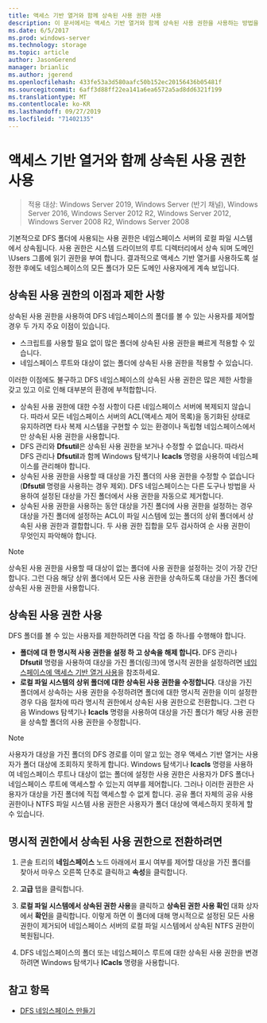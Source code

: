 ```yaml
---
title: 액세스 기반 열거와 함께 상속된 사용 권한 사용
description: 이 문서에서는 액세스 기반 열거와 함께 상속된 사용 권한을 사용하는 방법을 설명합니다.
ms.date: 6/5/2017
ms.prod: windows-server
ms.technology: storage
ms.topic: article
author: JasonGerend
manager: brianlic
ms.author: jgerend
ms.openlocfilehash: 433fe53a3d580aafc50b152ec20156436b05481f
ms.sourcegitcommit: 6aff3d88ff22ea141a6ea6572a5ad8dd6321f199
ms.translationtype: MT
ms.contentlocale: ko-KR
ms.lasthandoff: 09/27/2019
ms.locfileid: "71402135"
---
```

# <a name="using-inherited-permissions-with-access-based-enumeration"></a>액세스 기반 열거와 함께 상속된 사용 권한 사용

> 적용 대상: Windows Server 2019, Windows Server (반기 채널), Windows Server 2016, Windows Server 2012 R2, Windows Server 2012, Windows Server 2008 R2, Windows Server 2008

기본적으로 DFS 폴더에 사용되는 사용 권한은 네임스페이스 서버의 로컬 파일 시스템에서 상속됩니다. 사용 권한은 시스템 드라이브의 루트 디렉터리에서 상속 되며 도메인\\Users 그룹에 읽기 권한을 부여 합니다. 결과적으로 액세스 기반 열거를 사용하도록 설정한 후에도 네임스페이스의 모든 폴더가 모든 도메인 사용자에게 계속 보입니다.

## <a name="advantages-and-limitations-of-inherited-permissions"></a>상속된 사용 권한의 이점과 제한 사항

상속된 사용 권한을 사용하여 DFS 네임스페이스의 폴더를 볼 수 있는 사용자를 제어할 경우 두 가지 주요 이점이 있습니다.

-   스크립트를 사용할 필요 없이 많은 폴더에 상속된 사용 권한을 빠르게 적용할 수 있습니다.
-   네임스페이스 루트와 대상이 없는 폴더에 상속된 사용 권한을 적용할 수 있습니다.

이러한 이점에도 불구하고 DFS 네임스페이스의 상속된 사용 권한은 많은 제한 사항을 갖고 있고 이로 인해 대부분의 환경에 부적합합니다.

-   상속된 사용 권한에 대한 수정 사항이 다른 네임스페이스 서버에 복제되지 않습니다. 따라서 모든 네임스페이스 서버의 ACL(액세스 제어 목록)을 동기화된 상태로 유지하려면 타사 복제 시스템을 구현할 수 있는 환경이나 독립형 네임스페이스에서만 상속된 사용 권한을 사용합니다.
-   DFS 관리와 **Dfsutil**은 상속된 사용 권한을 보거나 수정할 수 없습니다. 따라서 DFS 관리나 **Dfsutil**과 함께 Windows 탐색기나 **Icacls** 명령을 사용하여 네임스페이스를 관리해야 합니다.
-   상속된 사용 권한을 사용할 때 대상을 가진 폴더의 사용 권한을 수정할 수 없습니다(**Dfsutil** 명령을 사용하는 경우 제외). DFS 네임스페이스는 다른 도구나 방법을 사용하여 설정된 대상을 가진 폴더에서 사용 권한을 자동으로 제거합니다.
-   상속된 사용 권한을 사용하는 동안 대상을 가진 폴더에 사용 권한을 설정하는 경우 대상을 가진 폴더에 설정하는 ACL이 파일 시스템에 있는 폴더의 상위 폴더에서 상속된 사용 권한과 결합합니다. 두 사용 권한 집합을 모두 검사하여 순 사용 권한이 무엇인지 파악해야 합니다.

> [!NOTE]
> 상속된 사용 권한을 사용할 때 대상이 없는 폴더에 사용 권한을 설정하는 것이 가장 간단합니다. 그런 다음 해당 상위 폴더에서 모든 사용 권한을 상속하도록 대상을 가진 폴더에 상속된 사용 권한을 사용합니다.

## <a name="using-inherited-permissions"></a>상속된 사용 권한 사용

DFS 폴더를 볼 수 있는 사용자를 제한하려면 다음 작업 중 하나를 수행해야 합니다.

-   **폴더에 대 한 명시적 사용 권한을 설정 하 고 상속을 해제 합니다.** DFS 관리나 **Dfsutil** 명령을 사용하여 대상을 가진 폴더(링크)에 명시적 권한을 설정하려면 [네임스페이스에 액세스 기반 열거 사용](enable-access-based-enumeration-on-a-namespace.md)을 참조하세요.
-   **로컬 파일 시스템의 상위 폴더에 대한 상속된 사용 권한을 수정합니다**. 대상을 가진 폴더에서 상속하는 사용 권한을 수정하려면 폴더에 대한 명시적 권한을 이미 설정한 경우 다음 절차에 따라 명시적 권한에서 상속된 사용 권한으로 전환합니다. 그런 다음 Windows 탐색기나 **Icacls** 명령을 사용하여 대상을 가진 폴더가 해당 사용 권한을 상속할 폴더의 사용 권한을 수정합니다.

> [!NOTE]
> 사용자가 대상을 가진 폴더의 DFS 경로를 이미 알고 있는 경우 액세스 기반 열거는 사용자가 폴더 대상에 조회하지 못하게 합니다. Windows 탐색기나 **Icacls** 명령을 사용하여 네임스페이스 루트나 대상이 없는 폴더에 설정한 사용 권한은 사용자가 DFS 폴더나 네임스페이스 루트에 액세스할 수 있는지 여부를 제어합니다. 그러나 이러한 권한은 사용자가 대상을 가진 폴더에 직접 액세스할 수 없게 합니다. 공유 폴더 자체의 공유 사용 권한이나 NTFS 파일 시스템 사용 권한은 사용자가 폴더 대상에 액세스하지 못하게 할 수 있습니다.

## <a name="to-switch-from-explicit-permissions-to-inherited-permissions"></a>명시적 권한에서 상속된 사용 권한으로 전환하려면

1.  콘솔 트리의 **네임스페이스** 노드 아래에서 표시 여부를 제어할 대상을 가진 폴더를 찾아서 마우스 오른쪽 단추로 클릭하고 **속성**을 클릭합니다.

2.  **고급** 탭을 클릭합니다.

3.  **로컬 파일 시스템에서 상속된 권한 사용**을 클릭하고 **상속된 권한 사용 확인** 대화 상자에서 **확인**을 클릭합니다. 이렇게 하면 이 폴더에 대해 명시적으로 설정된 모든 사용 권한이 제거되어 네임스페이스 서버의 로컬 파일 시스템에서 상속된 NTFS 권한이 복원됩니다.

4.  DFS 네임스페이스의 폴더 또는 네임스페이스 루트에 대한 상속된 사용 권한을 변경하려면 Windows 탐색기나 **ICacls** 명령을 사용합니다.

## <a name="see-also"></a>참고 항목

-   [DFS 네임스페이스 만들기](create-a-dfs-namespace.md)